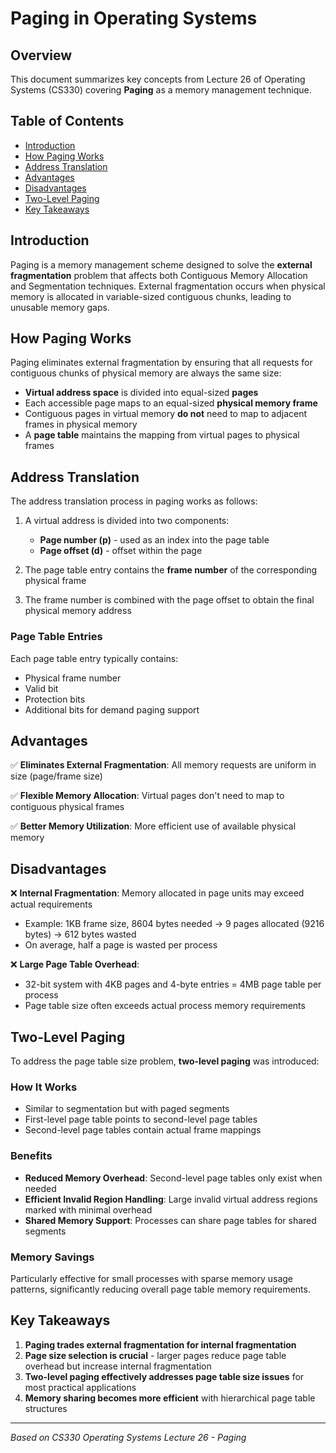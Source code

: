 # Paging in Operating Systems

## Overview

This document summarizes key concepts from Lecture 26 of Operating Systems (CS330) covering **Paging** as a memory management technique.

## Table of Contents

- [Introduction](#introduction)
- [How Paging Works](#how-paging-works)
- [Address Translation](#address-translation)
- [Advantages](#advantages)
- [Disadvantages](#disadvantages)
- [Two-Level Paging](#two-level-paging)
- [Key Takeaways](#key-takeaways)

## Introduction

Paging is a memory management scheme designed to solve the **external fragmentation** problem that affects both Contiguous Memory Allocation and Segmentation techniques. External fragmentation occurs when physical memory is allocated in variable-sized contiguous chunks, leading to unusable memory gaps.

## How Paging Works

Paging eliminates external fragmentation by ensuring that all requests for contiguous chunks of physical memory are always the same size:

- **Virtual address space** is divided into equal-sized **pages**
- Each accessible page maps to an equal-sized **physical memory frame**
- Contiguous pages in virtual memory **do not** need to map to adjacent frames in physical memory
- A **page table** maintains the mapping from virtual pages to physical frames

## Address Translation

The address translation process in paging works as follows:

1. A virtual address is divided into two components:
   - **Page number (p)** - used as an index into the page table
   - **Page offset (d)** - offset within the page

2. The page table entry contains the **frame number** of the corresponding physical frame

3. The frame number is combined with the page offset to obtain the final physical memory address

### Page Table Entries

Each page table entry typically contains:
- Physical frame number
- Valid bit
- Protection bits
- Additional bits for demand paging support

## Advantages

✅ **Eliminates External Fragmentation**: All memory requests are uniform in size (page/frame size)

✅ **Flexible Memory Allocation**: Virtual pages don't need to map to contiguous physical frames

✅ **Better Memory Utilization**: More efficient use of available physical memory

## Disadvantages

❌ **Internal Fragmentation**: Memory allocated in page units may exceed actual requirements
- Example: 1KB frame size, 8604 bytes needed → 9 pages allocated (9216 bytes) → 612 bytes wasted
- On average, half a page is wasted per process

❌ **Large Page Table Overhead**: 
- 32-bit system with 4KB pages and 4-byte entries = 4MB page table per process
- Page table size often exceeds actual process memory requirements

## Two-Level Paging

To address the page table size problem, **two-level paging** was introduced:

### How It Works
- Similar to segmentation but with paged segments
- First-level page table points to second-level page tables
- Second-level page tables contain actual frame mappings

### Benefits
- **Reduced Memory Overhead**: Second-level page tables only exist when needed
- **Efficient Invalid Region Handling**: Large invalid virtual address regions marked with minimal overhead
- **Shared Memory Support**: Processes can share page tables for shared segments

### Memory Savings
Particularly effective for small processes with sparse memory usage patterns, significantly reducing overall page table memory requirements.

## Key Takeaways

1. **Paging trades external fragmentation for internal fragmentation**
2. **Page size selection is crucial** - larger pages reduce page table overhead but increase internal fragmentation
3. **Two-level paging effectively addresses page table size issues** for most practical applications
4. **Memory sharing becomes more efficient** with hierarchical page table structures

---

*Based on CS330 Operating Systems Lecture 26 - Paging*
